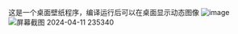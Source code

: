 这是一个桌面壁纸程序，编译运行后可以在桌面显示动态图像
![image](https://github.com/mulisnow/desktop-wallpaper/assets/149031933/2be4fde4-3c06-421b-baf8-283c1841bcc3)
![屏幕截图 2024-04-11 235340](https://github.com/mulisnow/desktop-wallpaper/assets/149031933/3acd89ed-9866-42c9-b23e-d734f2b133da)

